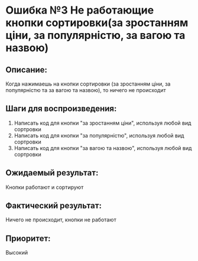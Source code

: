 # Ошибка №3 Не работающие кнопки сортировки(за зростанням ціни, за популярністю, за вагою та назвою)

## Описание: 
Когда нажимаешь на кнопки сортировки (за зростанням ціни, за популярністю та за вагою та назвою), то ничего не происходит

## Шаги для воспроизведения:

1. Написать код для кнопки "за зростанням ціни", используя любой вид сортровки
2. Написать код для кнопки "за популярністю", используя любой вид сортровки
3. Написать код для кнопки "за вагою та назвою", используя любой вид сортровки 

## Ожидаемый результат: 
Кнопки работают и сортируют 
## Фактический результат: 
Ничего не происходит, кнопки не работают
## Приоритет:
Высокий